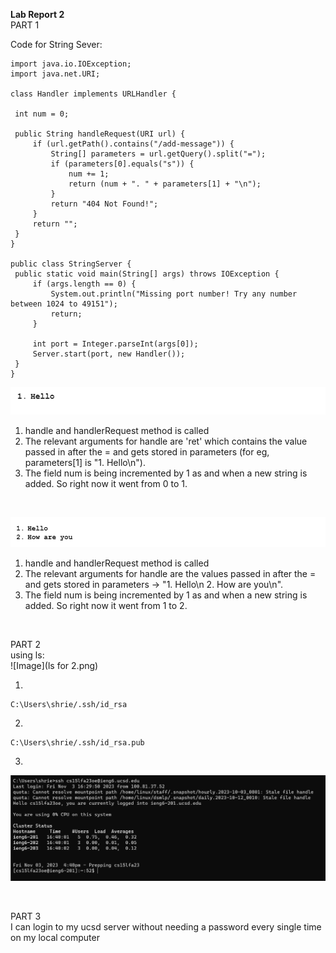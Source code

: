 **Lab Report 2** <br>
PART 1 <br>

   
   Code for String Sever: <br>
   ~~~
import java.io.IOException;
import java.net.URI;

class Handler implements URLHandler {

    int num = 0;

    public String handleRequest(URI url) {
        if (url.getPath().contains("/add-message")) {
            String[] parameters = url.getQuery().split("=");
            if (parameters[0].equals("s")) {
                num += 1;
                return (num + ". " + parameters[1] + "\n");
            }
            return "404 Not Found!";
        }
        return "";
    }
}

public class StringServer {
    public static void main(String[] args) throws IOException {
        if (args.length == 0) {
            System.out.println("Missing port number! Try any number between 1024 to 49151");
            return;
        }

        int port = Integer.parseInt(args[0]);
        Server.start(port, new Handler());
    }
}

   ~~~
![Image](ss1.png) <br>

   1. handle and handlerRequest method is called <br>
   2. The relevant arguments for handle are 'ret' which contains the value passed in after the = and gets stored in parameters (for eg, parameters[1] is "1. Hello\n").<br>
   3. The field num is being incremented by 1 as and when a new string is added. So right now it went from 0 to 1. <br>
<br>

![Image](ss2.png) <br>


   1. handle and handlerRequest method is called <br>
   2. The relevant arguments for handle are the values passed in after the = and gets stored in parameters -> "1. Hello\n 2. How are you\n".<br>
   3. The field num is being incremented by 1 as and when a new string is added. So right now it went from 1 to 2. <br>
<br>


PART 2 <br>
using ls: <br>
![Image](ls for 2.png) <br>

1. 
~~~
C:\Users\shrie/.ssh/id_rsa
~~~

2.
~~~
C:\Users\shrie/.ssh/id_rsa.pub
~~~

3. 
![Image](q3lab2.png) <br>

<br>

PART 3 <br>
I can login to my ucsd server without needing a password every single time on my local computer
<br>

